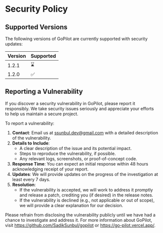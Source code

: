 # Security Policy

## Supported Versions

The following versions of GoPilot are currently supported with security updates:

| Version | Supported |
| --- | --- |
| 1.2.1 | :hourglass: |
| 1.2.0 | :white_check_mark: |

## Reporting a Vulnerability

If you discover a security vulnerability in GoPilot, please report it responsibly. We take security issues seriously and appreciate your efforts to help us maintain a secure project.

To report a vulnerability:

1. **Contact**: Email us at ssunbul.dev@gmail.com with a detailed description of the vulnerability.
2. **Details to Include**:
   - A clear description of the issue and its potential impact.
   - Steps to reproduce the vulnerability, if possible.
   - Any relevant logs, screenshots, or proof-of-concept code.
3. **Response Time**: You can expect an initial response within 48 hours acknowledging receipt of your report.
4. **Updates**: We will provide updates on the progress of the investigation at least every 7 days.
5. **Resolution**:
   - If the vulnerability is accepted, we will work to address it promptly and release a patch, crediting you (if desired) in the release notes.
   - If the vulnerability is declined (e.g., not applicable or out of scope), we will provide a clear explanation for our decision.

Please refrain from disclosing the vulnerability publicly until we have had a chance to investigate and address it. For more information about GoPilot, visit https://github.com/SadikSunbul/gopilot or https://go-pilot.vercel.app/.

